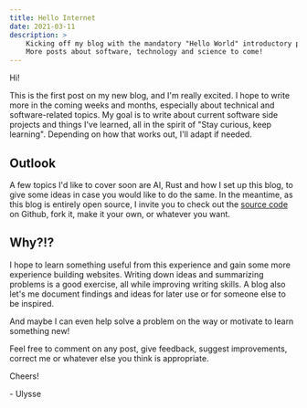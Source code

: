 ```yaml
---
title: Hello Internet
date: 2021-03-11
description: >
    Kicking off my blog with the mandatory "Hello World" introductory post...
    More posts about software, technology and science to come!
---
```


Hi!

This is the first post on my new blog, and I'm really excited. I hope to write
more in the coming weeks and months, especially about technical and
software-related topics. My goal is to write about current software side
projects and things I've learned, all in the spirit of
"Stay curious, keep learning". Depending on how that works out, I'll adapt if
needed.

## Outlook

A few topics I'd like to cover soon are AI, Rust and how I set up this blog, to
give some ideas in case you would like to do the same. In the meantime, as this
blog is entirely open source, I invite you to check out the
[source code](https://github.com/umcconnell/umcconnell.github.io) on Github,
fork it, make it your own, or whatever you want.

## Why?!?

I hope to learn something useful from this experience and gain some more
experience building websites. Writing down ideas and summarizing problems is a
good exercise, all while improving writing skills. A blog also let's me document
findings and ideas for later use or for someone else to be inspired.

And maybe I can even help solve a problem on the way or motivate to learn
something new!

Feel free to comment on any post, give feedback, suggest improvements, correct
me or whatever else you think is appropriate.

Cheers!

\- Ulysse
